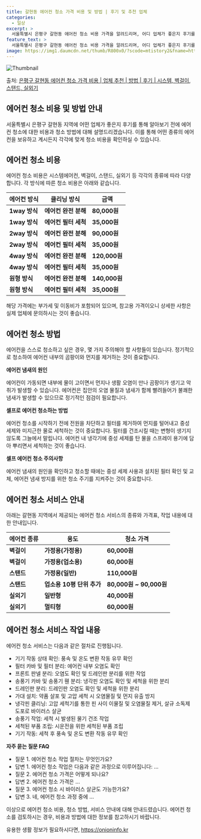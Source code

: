 ```yaml
---
title: 갈현동 에어컨 청소 가격 비용 및 방법 | 후기 및 추천 업체
categories:
  - 일상
excerpt: >
  서울특별시 은평구 갈현동 에어컨 청소 비용 가격을 알려드리며, 어디 업체가 좋은지 후기를 통해 알아보겠습니다. 현재 글에서는 시스템, 벽걸이, 스탠드, 실외기 각각에 대해 청소 비용이 나와 있으니 참고하시면 되겠습니다. 에어컨 분해 청소 방법 보기 👈 클릭셀프 에어컨 청소 방법 보기👈 클릭은평구 갈현동 에어컨 청소 비용시스템에어컨 방식클리닝방식금액1way 방식에어컨 완전분해80,000원1way 방식에어컨 필터세척35,000원2way 방식에어컨 완전분해90,000원2way 방식에어컨 필터세척35,000원4way 방식에어컨 완전분해120,000원4way 방식에어컨 필터세척35,000원원형방식에어컨 완전분해140,000원원형방식에어컨 필터세척35,000원에어컨 청소 견적 샘플 보기 👈 클릭에어컨 냄새의 원인에..
feature_text: >
  서울특별시 은평구 갈현동 에어컨 청소 비용 가격을 알려드리며, 어디 업체가 좋은지 후기를 통해 알아보겠습니다. 현재 글에서는 시스템, 벽걸이, 스탠드, 실외기 각각에 대해 청소 비용이 나와 있으니 참고하시면 되겠습니다. 에어컨 분해 청소 방법 보기 👈 클릭셀프 에어컨 청소 방법 보기👈 클릭은평구 갈현동 에어컨 청소 비용시스템에어컨 방식클리닝방식금액1way 방식에어컨 완전분해80,000원1way 방식에어컨 필터세척35,000원2way 방식에어컨 완전분해90,000원2way 방식에어컨 필터세척35,000원4way 방식에어컨 완전분해120,000원4way 방식에어컨 필터세척35,000원원형방식에어컨 완전분해140,000원원형방식에어컨 필터세척35,000원에어컨 청소 견적 샘플 보기 👈 클릭에어컨 냄새의 원인에..
image: https://img1.daumcdn.net/thumb/R800x0/?scode=mtistory2&fname=https%3A%2F%2Fblog.kakaocdn.net%2Fdn%2FssgKI%2FbtsHueo2ERC%2FKxiwoxvYUilqt3Xpr9LalK%2Fimg.webp
---
```


![Thumbnail](https://img1.daumcdn.net/thumb/R800x0/?scode=mtistory2&fname=https%3A%2F%2Fblog.kakaocdn.net%2Fdn%2FssgKI%2FbtsHueo2ERC%2FKxiwoxvYUilqt3Xpr9LalK%2Fimg.webp)

<p>출처: <a href="https://onioninfo.kr/entry/%EC%9D%80%ED%8F%89%EA%B5%AC-%EA%B0%88%ED%98%84%EB%8F%99-%EC%97%90%EC%96%B4%EC%BB%A8-%EC%B2%AD%EC%86%8C-%EA%B0%80%EA%B2%A9-%EB%B9%84%EC%9A%A9-%EC%97%85%EC%B2%B4-%EC%B6%94%EC%B2%9C-%EB%B0%A9%EB%B2%95-%ED%9B%84%EA%B8%B0-%EC%8B%9C%EC%8A%A4%ED%85%9C-%EB%B2%BD%EA%B1%B8%EC%9D%B4-%EC%8A%A4%ED%83%A0%EB%93%9C-%EC%8B%A4%EC%99%B8%EA%B8%B0" rel="dofollow">은평구 갈현동 에어컨 청소 가격 비용 | 업체 추천 | 방법 | 후기 | 시스템, 벽걸이, 스탠드, 실외기</a> </p>

## 에어컨 청소 비용 및 방법 안내

서울특별시 은평구 갈현동 지역에 어떤 업체가 좋은지 후기를 통해 알아보기 전에 에어컨 청소에 대한 비용과 청소 방법에 대해 설명드리겠습니다.
이를 통해 어떤 종류의 에어컨을 보유하고 계시든지 각각에 맞게 청소 비용을 확인하실 수 있습니다.

## 에어컨 청소 비용

에어컨 청소 비용은 시스템에어컨, 벽걸이, 스탠드, 실외기 등 각각의 종류에 따라 다양합니다. 각 방식에 따른 청소 비용은 아래와 같습니다.

에어컨 방식 | 클리닝 방식 | 금액  
---|---|---  
**1way 방식** | **에어컨 완전 분해** | **80,000원**  
**1way 방식** | **에어컨 필터 세척** | **35,000원**  
**2way 방식** | **에어컨 완전 분해** | **90,000원**  
**2way 방식** | **에어컨 필터 세척** | **35,000원**  
**4way 방식** | **에어컨 완전 분해** | **120,000원**  
**4way 방식** | **에어컨 필터 세척** | **35,000원**  
**원형 방식** | **에어컨 완전 분해** | **140,000원**  
**원형 방식** | **에어컨 필터 세척** | **35,000원**  
  
해당 가격에는 부가세 및 이동비가 포함되어 있으며, 참고용 가격이오니 상세한 사항은 실제 업체에 문의하시는 것이 좋습니다.

## 에어컨 청소 방법

에어컨을 스스로 청소하고 싶은 경우, 몇 가지 주의해야 할 사항들이 있습니다. 정기적으로 청소하여 에어컨 내부의 곰팡이와 먼지를 제거하는
것이 중요합니다.

**에어컨 냄새의 원인**

에어컨이 가동되면 내부에 물이 고이면서 먼지나 생활 오염이 만나 곰팡이가 생기고 악취가 발생할 수 있습니다. 에어컨은 집안의 오염 물질과
냄새가 함께 빨려들어가 불쾌한 냄새가 발생할 수 있으므로 정기적인 점검이 필요합니다.

**셀프로 에어컨 청소하는 방법**

에어컨 청소를 시작하기 전에 전원을 차단하고 필터를 제거하여 먼지를 털어내고 중성 세제와 미지근한 물로 세척하는 것이 중요합니다. 필터를
건조시킬 때는 변형이 생기지 않도록 그늘에서 말립니다. 에어컨 내 냉각기에 중성 세제를 탄 물을 스프레이 용기에 담아 뿌리면서 세척하는 것이
좋습니다.

**셀프 에어컨 청소 주의사항**

에어컨 냄새의 원인을 확인하고 청소할 때에는 중성 세제 사용과 설치된 필터 확인 및 교체, 에어컨 냄새 방지를 위한 청소 주기를 지켜주는
것이 중요합니다.

## 에어컨 청소 서비스 안내

아래는 갈현동 지역에서 제공되는 에어컨 청소 서비스의 종류와 가격표, 작업 내용에 대한 안내입니다.

에어컨 종류 | 용도 | 청소 가격  
---|---|---  
**벽걸이** | **가정용(가정용)** | **60,000원**  
**벽걸이** | **가정용(업소용)** | **60,000원**  
**스탠드** | **가정용(일반)** | **110,000원**  
**스탠드** | **업소용 10평 단위 추가** | **80,000원 ~ 90,000원**  
**실외기** | **일반형** | **40,000원**  
**실외기** | **멀티형** | **60,000원**  
  
## 에어컨 청소 서비스 작업 내용

에어컨 청소 서비스는 다음과 같은 절차로 진행됩니다.

  * 기기 작동 상태 확인: 풍속 및 온도 변환 작동 유무 확인
  * 필터 카바 및 필터 분리: 에어컨 내부 오염도 확인
  * 프론트 판넬 분리: 오염도 확인 및 드레인판 분리를 위한 작업
  * 송풍기 카바 및 송풍기 휀 분리: 냉각핀 오염도 확인 및 세척을 위한 분리
  * 드레인판 분리: 드레인판 오염도 확인 및 세척을 위한 분리
  * 가대 설치: 약품 살포 및 고압 세척 시 오염물질 및 먼지 유출 방지
  * 냉각핀 클리닝: 고압 세척기를 통한 핀 사이 이물질 및 오염물질 제거, 살규 소독제 도포로 바이러스 살균
  * 송풍기 작업: 세척 시 발생된 물기 건조 작업
  * 세척된 부품 조립: 시운전을 위한 세척된 부품 조립
  * 기기 작동: 세척 후 풍속 및 온도 변환 작동 유무 확인

**자주 묻는 질문 FAQ**

  * 질문 1. 에어컨 청소 작업 절차는 무엇인가요?
  * 답변 1. 에어컨 청소 작업은 다음과 같은 과정으로 이루어집니다: ...
  * 질문 2. 에어컨 청소 가격은 어떻게 되나요?
  * 답변 2. 에어컨 청소 가격은 ...
  * 질문 3. 에어컨 청소 시 바이러스 살균도 가능한가요?
  * 답변 3. 네, 에어컨 청소 과정 중에 ...

이상으로 에어컨 청소 비용, 청소 방법, 서비스 안내에 대해 안내드렸습니다. 에어컨 청소를 검토하시는 경우, 비용과 방법에 대한 정보를
참고하시기 바랍니다.

 

유용한 생활 정보가 필요하시다면, <a href="https://onioninfo.kr" rel="dofollow">https://onioninfo.kr</a>


